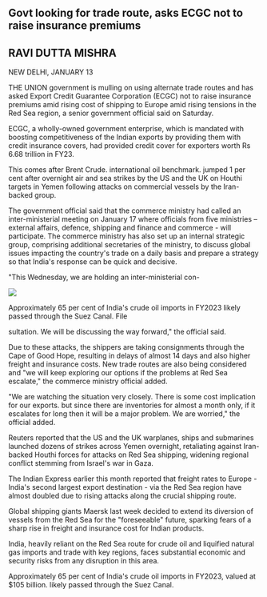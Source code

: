 ## Govt looking for trade route, asks ECGC not to raise insurance premiums

## RAVI DUTTA MISHRA

NEW DELHI, JANUARY 13

THE UNION government is mulling on using alternate trade routes and has asked Export Credit Guarantee Corporation (ECGC) not to raise insurance premiums amid rising cost of shipping to Europe amid rising tensions in the Red Sea region, a senior government official said on Saturday.

ECGC, a wholly-owned government enterprise, which is mandated with boosting competitiveness of the Indian exports by providing them with credit insurance covers, had provided credit cover for exporters worth Rs 6.68 trillion in FY23.

This comes after Brent Crude. international oil benchmark. jumped 1 per cent after overnight air and sea strikes by the US and the UK on Houthi targets in Yemen following attacks on commercial vessels by the Iran-backed group.

The government official said that the commerce ministry had called an inter-ministerial meeting on January 17 where officials from five ministries – external affairs, defence, shipping and finance and commerce - will participate. The commerce ministry has also set up an internal strategic group, comprising additional secretaries of the ministry, to discuss global issues impacting the country's trade on a daily basis and prepare a strategy so that India's response can be quick and decisive.

"This Wednesday, we are holding an inter-ministerial con-

![](_page_0_Picture_8.jpeg)

Approximately 65 per cent of India's crude oil imports in FY2023 likely passed through the Suez Canal. File

sultation. We will be discussing the way forward," the official said.

Due to these attacks, the shippers are taking consignments through the Cape of Good Hope, resulting in delays of almost 14 days and also higher freight and insurance costs. New trade routes are also being considered and "we will keep exploring our options if the problems at Red Sea escalate," the commerce ministry official added.

"We are watching the situation very closely. There is some cost implication for our exports. but since there are inventories for almost a month only, if it escalates for long then it will be a major problem. We are worried," the official added.

Reuters reported that the US and the UK warplanes, ships and submarines launched dozens of strikes across Yemen overnight, retaliating against Iran-backed Houthi forces for attacks on Red Sea shipping, widening regional conflict stemming from Israel's war in Gaza.

The Indian Express earlier this month reported that freight rates to Europe - India's second largest export destination - via the Red Sea region have almost doubled due to rising attacks along the crucial shipping route.

Global shipping giants Maersk last week decided to extend its diversion of vessels from the Red Sea for the "foreseeable" future, sparking fears of a sharp rise in freight and insurance cost for Indian products.

India, heavily reliant on the Red Sea route for crude oil and liquified natural gas imports and trade with key regions, faces substantial economic and security risks from any disruption in this area.

Approximately 65 per cent of India's crude oil imports in FY2023, valued at \$105 billion. likely passed through the Suez Canal.